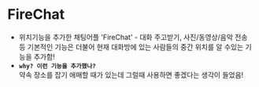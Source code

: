 # FireChat   

* 위치기능을 추가한 채팅어플 'FireChat' - 대화 주고받기, 사진/동영상/음악 전송 등 기본적인 기능은 더불어 현재 대화방에 있는 사람들의 중간 위치를 알 수있는 기능을 추가함!   
* __```why? 이런 기능을 추가했나?```__   
약속 장소를 잡기 애매할 때가 있는데 그럴때 사용하면 좋겠다는 생각이 들었음!
